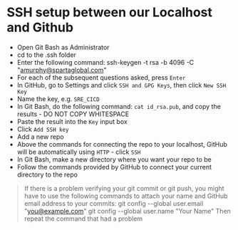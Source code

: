 # SSH setup between our Localhost and Github
- Open Git Bash as Administrator
- cd to the .ssh folder
- Enter the following command: ssh-keygen -t rsa -b 4096 -C "amurphy@spartaglobal.com"
- For each of the subsequent questions asked, press `Enter`
- In GitHub, go to Settings and click `SSH and GPG Keys`, then click `New SSH Key`
- Name the key, e.g. `SRE_CICD`
- In Git Bash, do the following command: `cat id_rsa.pub`, and copy the results - DO NOT COPY WHITESPACE
- Paste the result into the `Key` input box
- Click `Add SSH key`
- Add a new repo
- Above the commands for connecting the repo to your localhost, GitHub will be automatically using `HTTP` - click `SSH`
- In Git Bash, make a new directory where you want your repo to be
- Follow the commands provided by GitHub to connect your current directory to the repo
> If there is a problem verifying your git commit or git push, you might have to use the following commands to attach your name and GitHub email address to your commits:
> git config --global user.email "you@example.com"
> git config --global user.name "Your Name"
> Then repeat the command that had a problem
